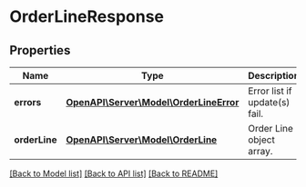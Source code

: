 # OrderLineResponse

## Properties
Name | Type | Description | Notes
------------ | ------------- | ------------- | -------------
**errors** | [**OpenAPI\Server\Model\OrderLineError**](OrderLineError.md) | Error list if update(s) fail. | [optional] 
**orderLine** | [**OpenAPI\Server\Model\OrderLine**](OrderLine.md) | Order Line object array. | [optional] 

[[Back to Model list]](../README.md#documentation-for-models) [[Back to API list]](../README.md#documentation-for-api-endpoints) [[Back to README]](../README.md)


